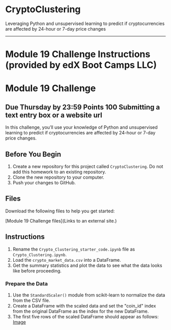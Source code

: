 # CryptoClustering
Leveraging Python and unsupervised learning to predict if cryptocurrencies are affected by 24-hour or 7-day price changes

---
# Module 19 Challenge Instructions (provided by edX Boot Camps LLC)

# Module 19 Challenge

## Due Thursday by 23:59 Points 100 Submitting a text entry box or a website url

In this challenge, you’ll use your knowledge of Python and unsupervised learning to predict if cryptocurrencies are affected by 24-hour or 7-day price changes.

## Before You Begin

1. Create a new repository for this project called `CryptoClustering`. Do not add this homework to an existing repository.
2. Clone the new repository to your computer.
3. Push your changes to GitHub.

## Files

Download the following files to help you get started:

[Module 19 Challenge files](Links to an external site.)

## Instructions

1. Rename the `Crypto_Clustering_starter_code.ipynb` file as `Crypto_Clustering.ipynb`.
2. Load the `crypto_market_data.csv` into a DataFrame.
3. Get the summary statistics and plot the data to see what the data looks like before proceeding.

### Prepare the Data

1. Use the `StandardScaler()` module from scikit-learn to normalize the data from the CSV file.
2. Create a DataFrame with the scaled data and set the "coin_id" index from the original DataFrame as the index for the new DataFrame.
3. The first five rows of the scaled DataFrame should appear as follows:
[Image](https://static.bc-edx.com/data/dla-1-2/m19/lms/img/PCA_DataFrame.png)

